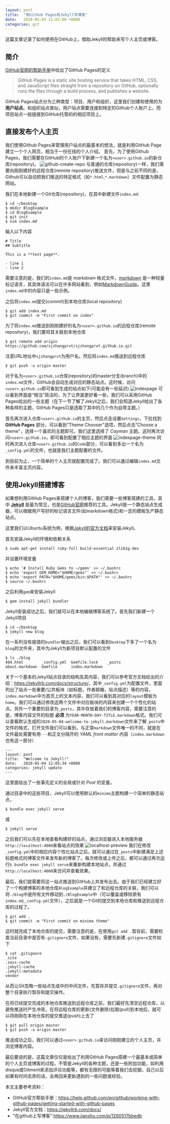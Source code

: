 ```yaml
---
layout: post
title:  "用GitHub Pages和Jekyll写博客"
date:   2020-05-03 11:02:00 +0800
categories: git
---
```


这篇文章记录了如何使用在GitHub上，借助Jekyll的帮助来写个人主页或博客。

## 简介
[GitHub官网的帮助手册](https://help.github.com/en/github/working-with-github-pages/about-github-pages)中给出了GitHub Pages的定义
> GitHub Pages is a static site hosting service that takes HTML, CSS, and JavaScript files straight from a repository on GitHub, optionally runs the files through a build process, and publishes a website.

GitHub Pages站点分为三种类型：项目、用户和组织，这里我们创建和使用的为 **用户站点**。和组织站点类似，用户站点需要连接到特定的Github个人账户上，而项目站点一般链接到GitHub托管的的相应项目上。

## 直接发布个人主页
我们使用Github Pages来管理用户站点的最基本的想法，就是利用GitHub Page建立一个个人网页，相当于一份在线的个人介绍。
首先，为了使用Github Pages，我们需要在GitHub的个人账户下新建一个名为`<user>.github.io`的新仓库(repository)。
![github-create-repo](/img/github-create-repository.png)
与普通的仓库(repository)一样，我们需要向刚刚建好的远程仓库(remote repository)推送文件，但是与之前不同的是，Github可以自动把我们推送的特定格式（如`*.html`,`*.markdown`）文件配置为静态网站。

我们在本地新建一个Git仓库(repository)，在其中新建文件`index.md`:
```
$ cd ~/Desktop
$ mkdir BlogExample
$ cd BlogExample
$ git init
$ vim index.md
```
输入以下内容
```
# Title
## Subtitle

This is a **test page**.

- line 1
- line 2
```
需要注意的是，我们的`index.md`是 *markdown* 格式文件，[*markdown*](https://en.wikipedia.org/wiki/Markdown) 是一种轻量标记语言，其具体语法可以在许多网站看到，例如[MarkdownGuide](https://www.markdownguide.org/basic-syntax/)。这里`index.md`中的内容只是一些示例。

之后将`index.md`提交(commit)到本地仓库(local repository)
```
$ git add index.md
$ git commit -m "First commit on index"
```
为了将`index.md`推送到刚刚建好的名为`<user>.github.io`的远程仓库(remote repository)，我们要将其关联到本地仓库
```
$ git remote add origin https://github.com/sjzhangprvt/sjzhangprvt.github.io.git
```
注意URL地址中`sjzhangprvt`为用户名。然后将`index.md`推送到远程仓库
```
$ git push -u origin master
```
对于名为`<user>.github.io`仓库(repository)的master分支(branch)中的`index.md`文件，GitHub会自动生成对应的静态站点。这时候，访问`<user>.github.io`即可看到生成的站点如下(可能会有一些延迟)
![indexpage](/img/gitpage-index.png)
可以看到界面是“相当”简洁的，为了让界面更好看一些，我们可以采用GitHub Pages给出的一些主题（在下一节了解了Jekyll之后，我们会知道Jekyll给出了各种各样的主题，GitHub Pages只是选取了其中的几个作为自带主题。）

首先再次进入仓库`<user>.github.io`的主页，然后点击设置`Settings`，下拉找到 **GitHub Pages** 部分，可以看到”Theme Chooser"选项，然后点击”Choose a theme"，选择一个喜欢的主题即可。我们这里选择了 *Cayman* 主题。这时再次访问`<user>.github.io`，即可看到配置了相应主题的界面
![indexpage-theme](/img/gitpage-index-theme.png)
同时再次进入仓库`<user>.github.io`的`Code`部分，可以看到多出一个名为`_config.yml`的文件，也就是我们主题配置的文件。

到目前为止，一个简单的个人主页就配置完成了。我们可以通过编辑`index.md`文件来丰富主页内容。

## 使用Jekyll搭建博客
如果想利用GitHub Pages来搭建个人的博客，我们需要一些博客搭建的工具，其中 [**Jekyll**](https://jekyllrb.com/) 是最为常见，也是[GitHub官网](https://help.github.com/en/github/working-with-github-pages/setting-up-a-github-pages-site-with-jekyll)推荐的工具。Jekyll是一个静态站点生成器，可以根据用户写好的标记语言文件(如markdown格式)和一定的模板生产静态站点。

这里我们以Ubuntu系统为例，根据[Jekyll的官方文档](https://jekyllrb.com/docs/installation/ubuntu/)来安装Jekyll。

首先安装Jekyll的环境和依赖关系
```
$ sudo apt-get install ruby-full build-essential zlib1g-dev
```
并设置环境变量
```
$ echo '# Install Ruby Gems to ~/gems' >> ~/.bashrc
$ echo 'export GEM_HOME="$HOME/gems"' >> ~/.bashrc
$ echo 'export PATH="$HOME/gems/bin:$PATH"' >> ~/.bashrc
$ source ~/.bashrc
```
之后利用`gem`来安装Jekyll
```
$ gem install jekyll bundler
```
Jekyll安装成功之后，我们就可以在本地编辑博客系统了。首先我们新建一个Jekyll项目
```
$ cd ~/Desktop
$ jekyll new blog
```
在一系列没有报错的`bundler`输出之后，我们可以看到`Desktop`下多了一个名为`blog`的文件夹，其中为Jekyll为新项目默认配置的文件
```
$ ls ./blog
404.html        _config.yml  Gemfile.lock    _posts
about.markdown  Gemfile      index.markdown
```
关于一个基本的Jekyll站点目录的结构及其内容，我们可以参考官方文档给出的介绍：<https://jekyllrb.com/docs/structure/>，其中`_config.yml`为配置文件，里面列出了站点一些重要/公共板块（如标题，作者邮箱，站点描述）等的内容，`index.markdown`中为首页上的文本内容，我们可以看到其对应的`layout`模板为`home`。我们可以通过修改这两个文件中对应板块的内容来创建一个个性化的站点。另外一个重要的目录为`_posts`，其中存放着我们的博客内容，需要注意的是，博客内容文件的标题 **必须** 为`YEAR-MONTH-DAY-TITLE.markdown`格式。我们可以查看默认生成的`2020-05-04-welcome-to-jekyll.markdown`文件来了解`_posts`中文件的格式，打开文件我们可以看到，与正常`markdown`文件唯一的不同，就是在文件最处需要有用`---`和正文分隔开的 *YAML front matter* 内容（`index.markdown`也有这一部分）
```
---
layout: post
title:  "Welcome to Jekyll!"
date:   2020-05-04 12:05:34 +0800
categories: jekyll update
---
```
这里面给出了一些事先定义的全局或针对 *Post* 的变量。

通过目录中的这些项目，Jekyll可以使用默认的`minima`主题构建一个简单的静态站点，
```
$ bundle exec jekyll serve
```
或
```
$ jekyll serve
```
之后我们可以先在本地查看构建好的站点，通过浏览器进入本地服务器`http://localhost:4000`来看站点的效果
![localhost-preview](/img/localhost-preview.png)
我们在修改`_config.yml`中的相应内容个性化站点之后，就可以通过在`_posts`中新建满足上述标题格式的博客文件来发布新的博客了。每次修改或上传之后，都可以通过再次运行`$ bundle exec jekyll serve`来重新构建本地站点，并通过`http://localhost:4000`来访问并查看效果。

最后，我们就需要将这一站点推送到GitHub上并发布出去。由于我们已经建立好了一个构建博客的本地仓库`BlogExample`并建立了和远程仓库的关联，我们可以将`./blog`中是所有文件移动到`./BlogExample`中（可以覆盖或移除原有`index.md`,`_config.yml`文件），之后就是一个Git的提交到本地仓库和推送到远程仓库的过程了。
```
$ git add .
$ git commit -m "First commit on minima theme"
```
这时就完成了本地仓库的提交，需要注意的是，在使用`git add .`暂存前，需要检查当前目录中是否有`.gitignore`文件，如果没有，需要先新建`.gitignore`文件如下
```
$ cat .gitignore
_site
.sass-cache
.jekyll-cache
.jekyll-metadata
vendor
```
从而让Git忽略一些站点生成中的中间文件，先暂存并提交`.gitignore`文件，再对整个目录执行暂存和提交操作。

在将已经提交完成的本地仓库推送到远程仓库之前，我们最好先清空远程仓库，以避免推送时产生冲突，在将远程仓库的更新(文件删除)拉取(pull)到本地后，就可以将刚刚在本地仓库的提交推送(push)上去了
```
$ git pull origin master
$ git push -u origin master
```
推送成功之后，我们可以通过`<user>.github.io`来访问刚刚建立的个人主页，并浏览博客内容。

最后要说的是，这篇文章仅仅是给出了利用GitHub Pages搭建一个最基本或简单的个人主页或博客的过程，不管是Jekyll的各种主题，还是一些附加功能，如利用disqus或Gitment来添加评论功能等，都有无限的可能等着我们去挖掘，自己以后如果有时间去弄的话，会再回来更新遇到的一些问题或经验。

本文主要参考资料：
- GitHub官方帮助手册：<https://help.github.com/en/github/working-with-github-pages/getting-started-with-github-pages>
- Jekyll官方文档：<https://jekyllrb.com/docs/>
- "在github上写博客":<https://www.jianshu.com/p/1260517bbedb>
